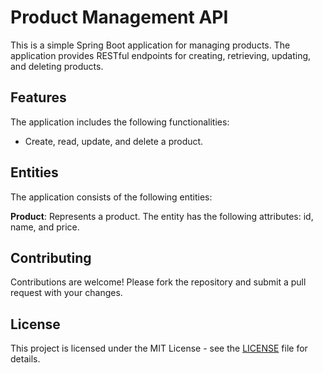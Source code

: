 # Product Management API

This is a simple Spring Boot application for managing products. The application provides RESTful endpoints for creating, retrieving, updating, and deleting products.

## Features

The application includes the following functionalities:

- Create, read, update, and delete a product.

## Entities

The application consists of the following entities:

**Product**: Represents a product. The entity has the following attributes: id, name, and price.

## Contributing
Contributions are welcome! Please fork the repository and submit a pull request with your changes.

## License
This project is licensed under the MIT License - see the [LICENSE](LICENSE) file for details.
